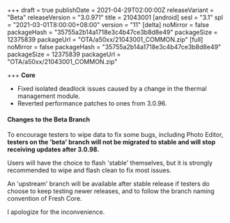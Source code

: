 +++
draft = true
publishDate = 2021-04-29T02:00:00Z
releaseVariant = "Beta"
releaseVersion = "3.0.971"
title = 21043001
[android]
sesl = "3.1"
spl = "2021-03-01T8:00:00+08:00"
version = "11"
[delta]
noMirror = false
packageHash = "35755a2b14a1718e3c4b47ce3b8d8e49"
packageSize = 12375839
packageUrl = "OTA/a50xx/21043001_COMMON.zip"
[full]
noMirror = false
packageHash = "35755a2b14a1718e3c4b47ce3b8d8e49"
packageSize = 12375839
packageUrl = "OTA/a50xx/21043001_COMMON.zip"

+++
**Core**

* Fixed isolated deadlock issues caused by a change in the thermal management module.
* Reverted performance patches to ones from 3.0.96.

#### Changes to the Beta Branch

To encourage testers to wipe data to fix some bugs, including Photo Editor, **testers on the 'beta' branch will not be migrated to stable and will stop receiving updates after 3.0.98.**

Users will have the choice to flash 'stable' themselves, but it is strongly recommended to wipe and flash clean to fix most issues.

An 'upstream' branch will be available after stable release if testers do choose to keep testing newer releases, and to follow the branch naming convention of Fresh Core.

I apologize for the inconvenience.
